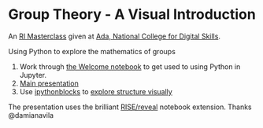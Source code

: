 # Group Theory - A Visual Introduction

An [RI Masterclass](http://www.rigb.org/education/masterclasses) given at [Ada, National College for Digital Skills](http://adacollege.org.uk).

Using Python to explore the mathematics of groups

1. Work through [the Welcome notebook](./0_welcome.ipynb) to get used to using Python in Jupyter.
1. [Main presentation](./objects_actions_structure.ipynb)
1. Use [ipythonblocks](http://www.ipythonblocks.org/) to [explore structure visually](./1_exploring_structure.ipynb)

The presentation uses the brilliant [RISE/reveal](https://github.com/damianavila/RISE) notebook extension. Thanks @damianavila

